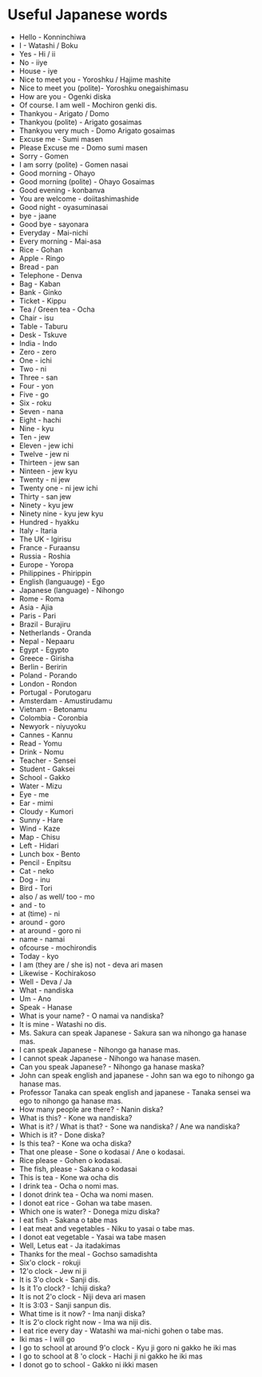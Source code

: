 # Useful Japanese words

* Hello - Konninchiwa
* I - Watashi / Boku
* Yes - Hi / ii
* No - iiye
* House - iye
* Nice to meet you - Yoroshku / Hajime mashite
* Nice to meet you (polite)- Yoroshku onegaishimasu
* How are you - Ogenki diska
* Of course. I am well - Mochiron genki dis.
* Thankyou - Arigato / Domo
* Thankyou (polite) - Arigato gosaimas
* Thankyou very much - Domo Arigato gosaimas
* Excuse me - Sumi masen
* Please Excuse me - Domo sumi masen
* Sorry - Gomen
* I am sorry (polite) - Gomen nasai
* Good morning - Ohayo
* Good morning (polite) - Ohayo Gosaimas
* Good evening - konbanva
* You are welcome - doiitashimashide
* Good night - oyasuminasai
* bye - jaane
* Good bye - sayonara
* Everyday - Mai-nichi
* Every morning - Mai-asa
* Rice - Gohan
* Apple - Ringo
* Bread - pan
* Telephone - Denva
* Bag - Kaban
* Bank - Ginko
* Ticket - Kippu
* Tea / Green tea - Ocha
* Chair - isu
* Table - Taburu
* Desk - Tskuve
* India - Indo
* Zero - zero
* One - ichi
* Two - ni
* Three - san
* Four - yon
* Five - go
* Six - roku
* Seven - nana
* Eight - hachi
* Nine - kyu
* Ten - jew
* Eleven - jew ichi
* Twelve - jew ni
* Thirteen - jew san
* Ninteen - jew kyu
* Twenty - ni jew
* Twenty one - ni jew ichi
* Thirty - san jew
* Ninety - kyu jew
* Ninety nine - kyu jew kyu
* Hundred - hyakku
* Italy - Itaria
* The UK - Igirisu
* France - Furaansu
* Russia - Roshia
* Europe - Yoropa
* Philippines - Phirippin
* English (languauge) - Ego
* Japanese (language) - Nihongo
* Rome - Roma
* Asia - Ajia
* Paris - Pari
* Brazil - Burajiru
* Netherlands - Oranda
* Nepal - Nepaaru
* Egypt - Egypto
* Greece - Girisha
* Berlin - Beririn
* Poland - Porando
* London - Rondon
* Portugal - Porutogaru
* Amsterdam - Amustirudamu
* Vietnam - Betonamu
* Colombia - Coronbia
* Newyork - niyuyoku
* Cannes - Kannu
* Read - Yomu
* Drink - Nomu
* Teacher - Sensei
* Student - Gaksei
* School - Gakko
* Water - Mizu
* Eye - me
* Ear - mimi
* Cloudy - Kumori
* Sunny - Hare
* Wind - Kaze
* Map - Chisu
* Left - Hidari
* Lunch box - Bento
* Pencil - Enpitsu
* Cat - neko
* Dog - inu
* Bird - Tori
* also / as well/ too - mo
* and - to
* at (time) - ni
* around - goro
* at around - goro ni
* name - namai
* ofcourse - mochirondis
* Today - kyo
* I am (they are / she is) not - deva ari masen
* Likewise - Kochirakoso
* Well - Deva / Ja
* What - nandiska
* Um - Ano
* Speak - Hanase
* What is your name? - O namai va nandiska?
* It is mine - Watashi no dis.
* Ms. Sakura can speak Japanese - Sakura san wa nihongo ga hanase mas.
* I can speak Japanese - Nihongo ga hanase mas.
* I cannot speak Japanese - Nihongo wa hanase masen.
* Can you speak Japanese? - Nihongo ga hanase maska?
* John can speak english and japanese - John  san wa ego to nihongo ga hanase mas.
* Professor Tanaka can speak english and japanese - Tanaka sensei wa ego to nihongo ga hanase mas.
* How many people are there? - Nanin diska?
* What is this? - Kone wa nandiska?
* What is it? / What is that? - Sone wa nandiska? / Ane wa nandiska?
* Which is it? - Done diska?
* Is this tea? - Kone wa ocha diska?
* That one please - Sone o kodasai / Ane o kodasai.
* Rice please - Gohen o kodasai.
* The fish, please - Sakana o kodasai
* This is tea - Kone wa ocha dis
* I drink tea - Ocha o nomi mas.
* I donot drink tea - Ocha wa nomi masen.
* I donot eat rice - Gohan wa tabe masen.
* Which one is water? - Donega mizu diska?
* I eat fish - Sakana o tabe mas
* I eat meat and vegetables - Niku to yasai o tabe mas.
* I donot eat vegetable - Yasai wa tabe masen
* Well, Letus eat - Ja itadakimas
* Thanks for the meal - Gochso samadishta
* Six'o clock - rokuji
* 12'o clock - Jew ni ji
* It is 3'o clock - Sanji dis.
* Is it 1'o clock? - Ichiji diska?
* It is not 2'o clock - Niji deva ari masen
* It is 3:03 - Sanji sanpun dis.
* What time is it now? - Ima nanji diska?
* It is 2'o clock right now - Ima wa niji dis.
* I eat rice every day - Watashi wa mai-nichi gohen o tabe mas.
* Iki mas - I will go
* I go to school at around 9'o clock - Kyu ji goro ni gakko he iki mas
* I go to school at 8 'o clock - Hachi ji ni gakko he iki mas
* I donot go to school - Gakko ni ikki masen
